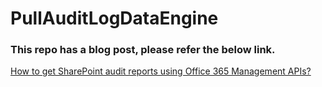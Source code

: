 # PullAuditLogDataEngine 

### This repo has a blog post, please refer the below link.

[How to get SharePoint audit reports using Office 365 Management APIs?](https://pankajsurti.com/2022/04/28/how-to-get-sharepoint-audit-reports-using-office-365-management-apis/)
